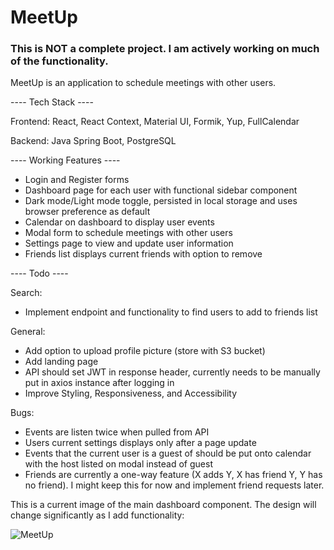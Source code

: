 # MeetUp

### This is NOT a complete project. I am actively working on much of the functionality.

MeetUp is an application to schedule meetings with other users.

---- Tech Stack ----

Frontend: React, React Context, Material UI, Formik, Yup, FullCalendar

Backend: Java Spring Boot, PostgreSQL


---- Working Features ----

- Login and Register forms
- Dashboard page for each user with functional sidebar component
- Dark mode/Light mode toggle, persisted in local storage and uses browser preference as default
- Calendar on dashboard to display user events
- Modal form to schedule meetings with other users
- Settings page to view and update user information
- Friends list displays current friends with option to remove

---- Todo ----

Search:
- Implement endpoint and functionality to find users to add to friends list

General:
- Add option to upload profile picture (store with S3 bucket)
- Add landing page
- API should set JWT in response header, currently needs to be manually put in axios instance after logging in
- Improve Styling, Responsiveness, and Accessibility

Bugs:
- Events are listen twice when pulled from API
- Users current settings displays only after a page update
- Events that the current user is a guest of should be put onto calendar with the host listed on modal instead of guest
- Friends are currently a one-way feature (X adds Y, X has friend Y, Y has no friend). I might keep this for now and implement friend requests later.

This is a current image of the main dashboard component. The design will change significantly as I add functionality: 

![MeetUp](https://github.com/DanGraham23/MeetUp/assets/59900510/434d6a22-9c6b-488d-b86e-841aa004b735)
